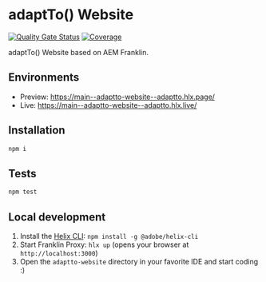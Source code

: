 # adaptTo() Website

[![Quality Gate Status](https://sonarcloud.io/api/project_badges/measure?project=adaptto_adaptto-website&metric=alert_status)](https://sonarcloud.io/summary/new_code?id=adaptto_adaptto-website) [![Coverage](https://sonarcloud.io/api/project_badges/measure?project=adaptto_adaptto-website&metric=coverage)](https://sonarcloud.io/summary/new_code?id=adaptto_adaptto-website)

adaptTo() Website based on AEM Franklin.

## Environments
- Preview: https://main--adaptto-website--adaptto.hlx.page/
- Live: https://main--adaptto-website--adaptto.hlx.live/

## Installation

```sh
npm i
```

## Tests

```sh
npm test
```

## Local development

1. Install the [Helix CLI](https://github.com/adobe/helix-cli): `npm install -g @adobe/helix-cli`
2. Start Franklin Proxy: `hlx up` (opens your browser at `http://localhost:3000`)
3. Open the `adaptto-website` directory in your favorite IDE and start coding :)
